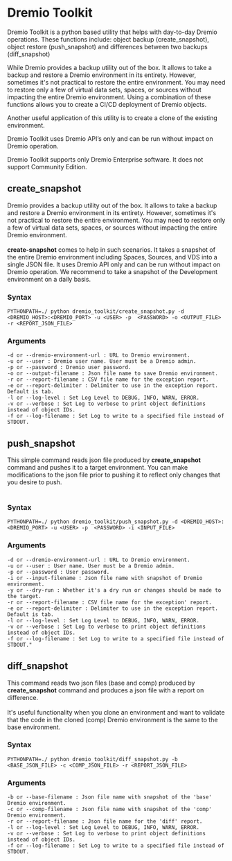 # Dremio Toolkit

Dremio Toolkit is a python based utility that helps with day-to-day Dremio operations.  These functions include: object backup (create_snapshot), object restore (push_snapshot) and differences between two backups (diff_snapshot)

While Dremio provides a backup utility out of the box. It allows to take a backup and restore a Dremio environment in its entirety. However, sometimes it's not practical to restore the entire environment. You may need to restore only a few of virtual data sets, spaces, or sources without impacting the entire Dremio environment.  Using a combination of these functions allows you to create a CI/CD deployment of Dremio objects.

Another useful application of this utility is to create a clone of the existing environment.

Dremio Toolkit uses Dremio API’s only and can be run without impact on Dremio operation.

Dremio Toolkit supports only Dremio Enterprise software. It does not support Community Edition.

## create_snapshot

Dremio provides a backup utility out of the box. 
It allows to take a backup and restore a Dremio environment in its entirety. 
However, sometimes it's not practical to restore the entire environment. 
You may need to restore only a few of virtual data sets, spaces, or sources without impacting the entire Dremio environment. 
<br><br>
<b>create-snapshot</b> comes to help in such scenarios. It takes a snapshot of the entire Dremio environment including Spaces, Sources, and VDS into a single JSON file. It uses Dremio API only and can be run without impact on Dremio operation.
We recommend to take a snapshot of the Development environment on a daily basis.

### Syntax
```commandline
PYTHONPATH=./ python dremio_toolkit/create_snapshot.py -d <DREMIO_HOST>:<DREMIO_PORT> -u <USER> -p  <PASSWORD> -o <OUTPUT_FILE> -r <REPORT_JSON_FILE>
```

### Arguments
    -d or --dremio-environment-url : URL to Dremio environment.
    -u or --user : Dremio user name. User must be a Dremio admin.
    -p or --password : Dremio user password.
    -o or --output-filename : Json file name to save Dremio environment.
    -r or --report-filename : CSV file name for the exception report.
    -e or --report-delimiter : Delimiter to use in the exception report. Default is tab.
    -l or --log-level : Set Log Level to DEBUG, INFO, WARN, ERROR.
    -v or --verbose : Set Log to verbose to print object definitions instead of object IDs.
    -f or --log-filename : Set Log to write to a specified file instead of STDOUT.


## push_snapshot

This simple command reads json file produced by <b>create_snapshot</b> command and pushes it to a target environment. You can make modifications to the json file prior to pushing it to reflect only changes that you desire to push.
<br><br>

### Syntax
```commandline
PYTHONPATH=./ python dremio_toolkit/push_snapshot.py -d <DREMIO_HOST>:<DREMIO_PORT> -u <USER> -p  <PASSWORD> -i <INPUT_FILE>
```

### Arguments
    -d or --dremio-environment-url : URL to Dremio environment.
    -u or --user : User name. User must be a Dremio admin.
    -p or --password : User password.
    -i or --input-filename : Json file name with snapshot of Dremio environment.
    -y or --dry-run : Whether it's a dry run or changes should be made to the target.
    -r or --report-filename : CSV file name for the exception' report.
    -e or --report-delimiter : Delimiter to use in the exception report. Default is tab.
    -l or --log-level : Set Log Level to DEBUG, INFO, WARN, ERROR.
    -v or --verbose : Set Log to verbose to print object definitions instead of object IDs.
    -f or --log-filename : Set Log to write to a specified file instead of STDOUT."


## diff_snapshot

This  command reads two json files (base and comp) produced by <b>create_snapshot</b> command and produces a json file with a report on difference. 
<br><br>It's useful functionality when you clone an environment and want to validate that the code in the cloned (comp) Dremio environment is the same to the base environment.

### Syntax
```commandline
PYTHONPATH=./ python dremio_toolkit/diff_snapshot.py -b <BASE_JSON_FILE> -c <COMP_JSON_FILE> -r <REPORT_JSON_FILE>
```
 
### Arguments

    -b or --base-filename : Json file name with snapshot of the 'base' Dremio environment.
    -c or --comp-filename : Json file name with snapshot of the 'comp' Dremio environment.
    -r or --report-filename : Json file name for the 'diff' report.
    -l or --log-level : Set Log Level to DEBUG, INFO, WARN, ERROR.
    -v or --verbose : Set Log to verbose to print object definitions instead of object IDs.
    -f or --log-filename : Set Log to write to a specified file instead of STDOUT.
